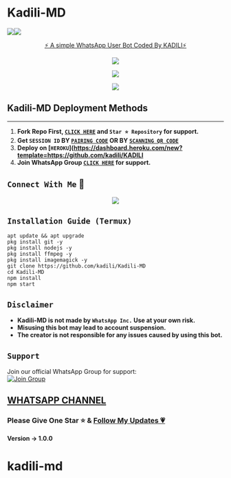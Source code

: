   # Kadili-MD
   <a><img src='https://i.imgur.com/LyHic3i.gif'/></a><a><img src='https://i.imgur.com/LyHic3i.gif'/></a>
<p align="center"> 
<u>⚡ A simple WhatsApp User Bot Coded By KADILI⚡</u>
</p>
<p align="center">
<img src="https://i.ibb.co/TqTGZ0tm/IMG-20250303-WA0037.webp"/>       
 
<p align="center">
<a href="https://kadili-session.onrender.com" target="_blank">
    <img src="https://img.shields.io/badge/Get%20Session-Click%20Here-blue?style=for-the-badge&logo=whatsapp" />
</a>
</p>

<p align="center">
<a href="https://dashboard.heroku.com/new?template=https://github.com/termuxboy-255/KADILI" target="_blank">
    <img src="https://img.shields.io/badge/Deploy%20to%20Heroku-Click%20Here-purple?style=for-the-badge&logo=heroku" />
</a>
</p>

## Kadili-MD Deployment Methods
---
1. **Fork Repo First, [`CLICK HERE`](https://github.com/termuxboy-255/KADILI/fork) and `Star ⭐ Repository` for support.**
2. **Get `SESSION ID` BY [`PAIRING CODE`](https://kadili-session.onrender.com) OR BY [`SCANNING QR CODE`](https://kadili-session.onrender.com/wasiqr)** 
3. **Deploy on [`HEROKU`](https://dashboard.heroku.com/new?template=https://github.com/kadili/KADILI**
4. **Join WhatsApp Group [`CLICK HERE`](https://chat.whatsapp.com/COb6BreDGJeJvRiDQZ48Ft) for support.**

## ```Connect With Me``` 🤝

<p align="center">
<a href="https://wa.me/2655126245"><img src="https://img.shields.io/badge/Contact Kadili-25D366?style=for-the-badge&logo=whatsapp&logoColor=white" />
</a>
</p>

## ```Installation Guide (Termux)```
```
apt update && apt upgrade
pkg install git -y
pkg install nodejs -y 
pkg install ffmpeg -y 
pkg install imagemagick -y
git clone https://github.com/kadili/Kadili-MD
cd Kadili-MD
npm install
npm start
```

## ```Disclaimer```
- **Kadili-MD is not made by `WhatsApp Inc.` Use at your own risk.**
- **Misusing this bot may lead to account suspension.**
- **The creator is not responsible for any issues caused by using this bot.**

## ```Support```
Join our official WhatsApp Group for support:  
[![Join Group](https://img.shields.io/badge/Join%20WhatsApp%20Group-25D366?style=for-the-badge&logo=whatsapp&logoColor=white)](https://chat.whatsapp.com/COb6BreDGJeJvRiDQZ48Ft)


## [ WHATSAPP CHANNEL ](https://whatsapp.com/channel/0029Vb97LT4JUM2jPSokmP1q) 

### Please Give One Star ⭐ & [Follow My Updates 💗](https://github.com/termuxboy-255)

<b>Version -> 1.0.0</b>
# kadili-md
